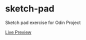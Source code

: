 # sketch-pad
Sketch pad exercise for Odin Project

[Live Preview]([https://set-kaung.github.io/sketch-pad/](https://set-kaung.github.io/sketchin/))
